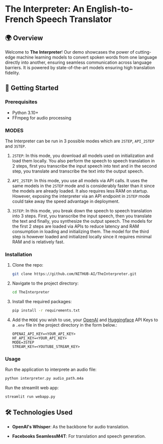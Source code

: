 # The Interpreter: An English-to-French Speech Translator

## 🌍 Overview

Welcome to **The Interpreter**! Our demo showcases the power of cutting-edge machine learning models to convert spoken words from one language directly into another, ensuring seamless communication across language barriers. It is powered by state-of-the-art models ensuring high translation fidelity.
  

## 🚀 Getting Started

### Prerequisites

- Python 3.10+
- FFmpeg for audio processing

### MODES

The Interpreter can be run in 3 possible modes which are `2STEP`, `API_2STEP` and `3STEP`.

1. `2STEP`: In this mode, you download all models used on initialization and load them locally. You also perform the speech to speech translation in 2 steps, first you transcribe the input speech into text and in the second step, you translate and transcribe the text into the output speech.

2. `API_2STEP`: In this mode, you use all models via API calls. It uses the same models in the `2STEP` mode and is considerably faster than it since the models are already loaded. It also requires less RAM on startup. However, exposing the interpreter via an API endpoint in `2STEP` mode could take away the speed advantage in deployment.

3. `3STEP`: In this mode, you break down the speech to speech translation into 3 steps. First, you transcribe the input speech, then you translate the text and finally, you synthesize the output speech. The models for the first 2 steps are loaded via APIs to reduce latency and RAM consumption in loading and initializing them. The model for the third step is however loaded and initialized locally since it requires minimal RAM and is relatively fast.

### Installation

1. Clone the repo:
   ```sh
   git clone https://github.com/NITHUB-AI/TheInterpreter.git
   ```

2. Navigate to the project directory:
   ```sh
   cd TheInterpreter
   ```

3. Install the required packages:
   ```sh
   pip install -r requirements.txt
   ```

4. Add the `MODE` you wish to use, your [OpenAI](https://platform.openai.com/) and [Huggingface](https://huggingface.co/) API Keys to a `.env` file in the project directory in the form below.:
   ```
   OPENAI_API_KEY=<YOUR_API_KEY>
   HF_API_KEY=<YOUR_API_KEY>
   MODE=3STEP
   STREAM_KEY=<YOUTUBE_STREAM_KEY>
   ```

### Usage

Run the application to interprete an audio file:
   ```sh
   python interpreter.py audio_path.m4a
   ```

Run the streamlit web app:
```sh
streamlit run webapp.py
```

## 🛠️ Technologies Used
  
- **OpenAI's Whisper**: As the backbone for audio translation.
  
- **Facebooks SeamlessM4T**: For translation and speech generation.